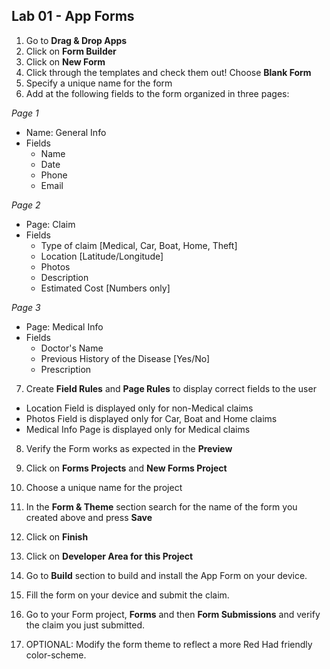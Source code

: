 ## Lab 01 - App Forms

1. Go to **Drag & Drop Apps**
2. Click on **Form Builder**
3. Click on **New Form**
4. Click through the templates and check them out! Choose **Blank Form**
5. Specify a unique name for the form
6. Add at the following fields to the form organized in three pages:

  *Page 1*
  * Name: General Info
  * Fields
    * Name
    * Date
    * Phone
    * Email

  *Page 2*
  * Page: Claim
  * Fields
    * Type of claim [Medical, Car, Boat, Home, Theft]
    * Location [Latitude/Longitude]
    * Photos
    * Description
    * Estimated Cost [Numbers only]

  *Page 3*
  * Page: Medical Info
  * Fields
    * Doctor's Name
    * Previous History of the Disease [Yes/No]
    * Prescription

7. Create **Field Rules** and **Page Rules** to display correct fields to the user

  * Location Field is displayed only for non-Medical claims
  * Photos Field is displayed only for Car, Boat and Home claims
  * Medical Info Page is displayed only for Medical claims

8. Verify the Form works as expected in the **Preview**

9. Click on **Forms Projects** and **New Forms Project**

10. Choose a unique name for the project

11. In the **Form & Theme** section search for the name of the form you created above and press **Save**

12. Click on **Finish**

13. Click on **Developer Area for this Project**

14. Go to **Build** section to build and install the App Form on your device.

15. Fill the form on your device and submit the claim.

16. Go to your Form project, **Forms** and then **Form Submissions** and verify the claim you just submitted.

15. OPTIONAL: Modify the form theme to reflect a more Red Had friendly color-scheme.
